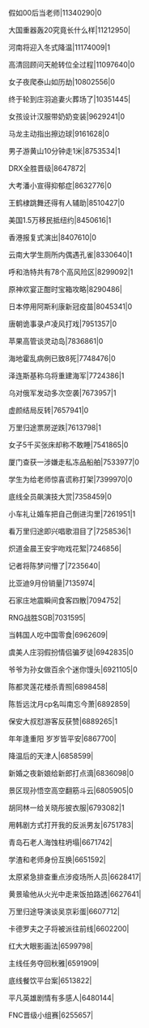 假如00后当老师|11340290|0

大国重器轰20究竟长什么样|11212950|

河南将迎入冬式降温|11174009|1

高清回顾问天舱转位全过程|11097640|0

女子夜爬泰山如历劫|10802556|0

终于轮到庄羽追妻火葬场了|10351445|

女孩设计汉服带奶奶变装|9629241|0

马龙主动指出擦边球|9161628|0

男子游黄山10分钟走1米|8753534|1

DRX全胜晋级|8647872|

大考潘小宣得抑郁症|8632776|0

王鹤棣跳舞还得有人辅助|8510427|0

美国1.5万移民抵纽约|8450616|1

香港报复式演出|8407610|0

云南大学生厕所内偶遇孔雀|8330640|1

呼和浩特共有78个高风险区|8299092|1

原神欢宴正酣时宝箱攻略|8290486|

日本停用阿斯利康新冠疫苗|8045341|0

唐朝诡事录卢凌风打戏|7951357|0

苹果高管谈灵动岛|7836861|0

海地霍乱病例已致8死|7748476|0

泽连斯基称乌将重建海军|7724386|1

乌对俄军发动多次空袭|7673957|1

虚颜结局反转|7657941|0

万里归途票房逆跌|7613798|1

女子5千买张床却称不敢睡|7541865|0

厦门查获一涉嫌走私冻品船舶|7533977|0

学生为给老师惊喜谎称打架|7399970|0

底线全员飙演技大赏|7358459|0

小车礼让婚车把自己倒进沟里|7261951|1

看万里归途即兴唱歌泪目了|7258536|1

炽道金晨王安宇吻戏花絮|7246856|

记者将陈梦问懵了|7235640|

比亚迪9月份销量|7135974|

石家庄地震瞬间食客四散|7094752|

RNG战胜SGB|7031595|

当韩国人吃中国零食|6962609|

虞美人庄羽假扮情侣骗歹徒|6942835|0

爷爷为孙女做百余个迷你馒头|6921105|0

陈都灵莲花楼杀青照|6898458|

陈哲远沈月cp名叫南忘今萧|6892859|

保安大叔怼游客反获赞|6889265|1

年年逢重阳 岁岁皆平安|6867700|

降温后的天津人|6858599|

新婚之夜新娘给新郎打点滴|6836098|0

景区现孙悟空高空翻筋斗云|6805905|0

胡同林一给关晓彤披衣服|6793082|1

用韩剧方式打开我的反派男友|6751783|

青岛石老人海蚀柱坍塌|6671742|

学渣和老师身份互换|6651592|

太原紧急排查重点涉疫场所人员|6628417|

黄景瑜他从火光中走来饭拍路透|6627641|

万里归途导演谈吴京彩蛋|6607712|

卡德罗夫之子将被派往前线|6602200|

红大大眼影画法|6599798|

主线任务夺回秋雅|6591909|

底线餐饮平台案|6513822|

平凡英雄剧情有多感人|6480144|

FNC晋级小组赛|6255657|

